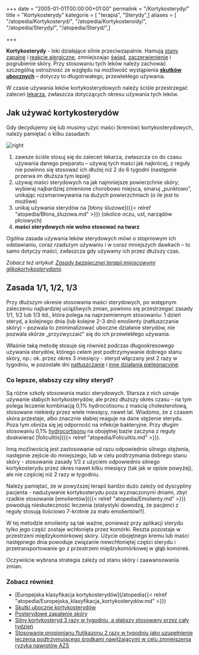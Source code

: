 +++
date = "2005-01-01T00:00:00+01:00"
permalink = "/Kortykosterydy/"
title = "Kortykosterydy"
kategorie = [ "terapia", "Sterydy",]
aliases = [ "/atopedia/Kortykosteryd/", "/atopedia/Kortykosteroidy/", "/atopedia/Sterydy/", "/atopedia/Steryd/",]

+++

**Kortykosterydy** - leki działające silnie przeciwzapalnie. Hamują [stany
zapalne](/atopedia/Stan_zapalny_skóry) i [reakcje
alergiczne](/atopedia/Reakcja_alergiczna), zmniejszając
[świąd](/atopedia/Świąd), [zaczerwienienie](/atopedia/Zaczerwienienie_skóry) i
pogrubienie skóry. Przy stosowaniu tych leków należy zachować szczególną
ostrożność ze względu na możliwość wystąpienia [**skutków
ubocznych**](/atopedia/Skutki_uboczne_kortykosterydów) – dotyczy to
długotrwałego, przewlekłego używania.

W czasie używania leków kortykosterydowych należy ściśle przestrzegać zaleceń
[lekarza](/atopedia/Lekarze), zwłaszcza dotyczących okresu używania tych leków.

## Jak używać kortykosterydów

Gdy decydujemy się lub musimy użyć maści (kremów) kortykosterydowych, należy pamiętać o kilku zasadach:

![](/images/wrrr.png "right")

1.  zawsze ściśle stosuj się do zaleceń lekarza, zwłaszcza co do czasu używania
    danego preparatu – używaj tych maści jak najkrócej, z reguły nie powinno się
    stosować ich dłużej niż 2 do 6 tygodni (następnie przerwa im dłuższa tym
    lepiej)
2.  używaj maści sterydowych na jak najmniejsze powierzchnie skóry; wybieraj
    najbardziej zmienione chorobowo miejsca, smaruj „punktowo”, unikając
    rozsmarowywania na dużych powierzchniach (o ile jest to możliwe)
3.  unikaj używania sterydów na [błony śluzowe]({{< relref "atopedia/Błona_śluzowa.md" >}})
    (okolice oczu, ust, narządów płciowych)
4.  **maści sterydowych nie wolno stosować na twarz**

Ogólna zasada używania leków sterydowych mówi o stopniowym ich odstawianiu,
coraz rzadszym używaniu i w coraz mniejszych dawkach – to samo dotyczy maści,
zwłaszcza gdy używamy ich przez dłuższy czas.

*Zobacz też artykuł: [Zasady bezpiecznej terapii miejscowymi
glikokortykosterydami](/atopedia/Zasady_bezpiecznej_terapii_miejscowymi_glikokortykosterydami).*

Zasada 1/1, 1/2, 1/3
--------------------

Przy dłuższym okresie stosowania maści sterydowych, po wstępnym zaleczeniu
najbardziej uciążliwych zmian, powinno się przestrzegać zasady 1/1, 1/2 lub 1/3
itd., która polega na naprzemiennym stosowaniu: 1 dzień steryd, a kolejnego dnia
(lub kolejne 2-3 dni) emolienty (natłuszczanie skóry) – pozwala to
zminimalizować uboczne działanie sterydów, nie pozwala skórze „przyzwyczaić” się
do ich przewlekłego używania.

Właśnie taką metodę stosuje się również podczas długookresowego używania
sterydów, którego celem jest podtrzymywanie dobrego stanu skóry, np.: ok. przez
okres 3 miesięcy - steryd włączany jest 2 razy w tygodniu, w pozostałe dni
[natłuszczanie](/atopedia/Natłuszczanie) i [inne działania
pielęgnacyjne](/atopedia/Pielęgnacja).

### Co lepsze, słabszy czy silny steryd?

Są różne szkoły stosowania maści sterydowych. Starsza z nich uznaje używanie
słabych kortykosterydów, ale przez dłuższy okres czasu - na tym polega leczenie
kombinacją 0,1% hydrocotisonu z maścią cholesterolową, stosowane niekiedy przez
wiele miesięcy, nawet lat. Wiadomo, że z czasem skóra przestaje, albo znacznie
słabiej reaguje na dane stężenie sterydu. Poza tym obniża się jej odporność na
infekcje bakteryjne. Przy długim stosowaniu 0,1%
[hydrocortisonu](/atopedia/hydrokortyzon) na obojętnej bazie zaczyna z reguły
doskwierać [foliculitis]({{< relref "atopedia/Foliculitis.md" >}}).

Inną możliwością jest zastosowanie od razu odpowiednio silnego stężenia,
następnie zejście do mniejszego, lub w celu podtrzymania dobrego stanu skóry -
stosowanie zasady 1/3 z użyciem odpowiednio silnego kortykosterydu przez okres
nawet kilku miesięcy (tak jak w opisie powyżej), ale nie częściej niż 2 razy w
tygodniu.

Należy pamiętać, że w powyższej terapii bardzo dużo zależy od dyscypliny
pacjenta - nadużywanie kortykosterydu poza wyznaczonymi dniami, zbyt rzadkie
stosowanie [emolientów]({{< relref "atopedia/Emolienty.md" >}}) powodują nieskuteczność leczenia
(statystyki dowodzą, że pacjenci z reguły stosują ilościowo 7-krotnie za mało
emolientów!!).

W tej metodzie emolienty są tak ważne, ponieważ przy aplikacji sterydu tylko
jego część zostaje wchłonięta przez komórki. Reszta pozostaje w przestrzeni
międzykomórkowej skóry. Użycie obojętnego kremu lub maści następnego dnia
powoduje związanie niewchłoniętej części sterydu i przetransportowanie go z
przestrzeni międzykomórkowej w głąb komórek.

Oczywiście wybrana strategia zależy od stanu skóry i zaawansowania zmian.

### Zobacz również

-   [Europejska klasyfikacja kortykosterydów](/atopedia{{< relref "atopedia/Europejska_klasyfikacja_kortykosterydów.md" >}})
-   [Skutki uboczne kortykosterydów](/atopedia/Skutki_uboczne_kortykosterydów)
-   [Posterydowe zapalenie skóry](/atopedia/Posterydowe_zapalenie_skóry)
-   [Silny kortykosteryd 3 razy w tygodniu, a słabszy stosowany przez cały tydzień](http://www.mp.pl/artykuly/?aid=13078)
-   [Stosowanie propionianu flutikazonu 2 razy w tygodniu jako uzupełnienie leczenia podtrzymującego środkami nawilżającymi w celu zmniejszenia ryzyka nawrotów AZS](http://www.mp.pl/artykuly/index.php?aid=16394)

